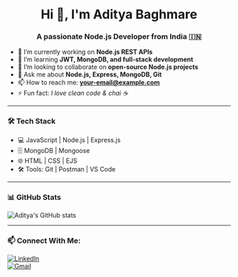 <h1 align="center">Hi 👋, I'm Aditya Baghmare</h1>
<h3 align="center">A passionate Node.js Developer from India 🇮🇳</h3>

- 🔭 I’m currently working on **Node.js REST APIs**
- 🌱 I’m learning **JWT, MongoDB, and full-stack development**
- 👯 I’m looking to collaborate on **open-source Node.js projects**
- 💬 Ask me about **Node.js, Express, MongoDB, Git**
- 📫 How to reach me: **your-email@example.com**
- ⚡ Fun fact: *I love clean code & chai ☕*

---

### 🛠️ Tech Stack
- 💻 JavaScript | Node.js | Express.js  
- 🗄️ MongoDB | Mongoose  
- 🌐 HTML | CSS | EJS  
- 🛠️ Tools: Git | Postman | VS Code

---

### 📊 GitHub Stats

![Aditya's GitHub stats](https://github-readme-stats.vercel.app/api?username=YourGitHubUsername&show_icons=true&theme=radical)

---

### 📫 Connect With Me:

[![LinkedIn](https://img.shields.io/badge/LinkedIn-blue?style=flat&logo=linkedin)](https://www.linkedin.com/in/your-link/)  
[![Gmail](https://img.shields.io/badge/Gmail-red?style=flat&logo=gmail)](mailto:adityabaghmare93@email@gmail.com)
